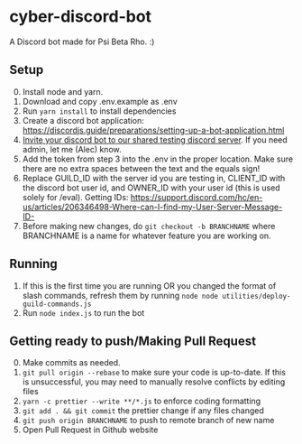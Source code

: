 # cyber-discord-bot

A Discord bot made for Psi Beta Rho. :)

## Setup
0. Install node and yarn.
1. Download and copy .env.example as .env
2. Run `yarn install` to install dependencies
3. Create a discord bot application: https://discordjs.guide/preparations/setting-up-a-bot-application.html
4. [Invite your discord bot to our shared testing discord server](https://discordjs.guide/preparations/adding-your-bot-to-servers.html#creating-and-using-your-invite-link). If you need admin, let me (Alec) know.
5. Add the token from step 3 into the .env in the proper location. Make sure there are no extra spaces between the text and the equals sign!
6. Replace GUILD_ID with the server id you are testing in, CLIENT_ID with the discord bot user id, and OWNER_ID with your user id (this is used solely for /eval). Getting IDs: https://support.discord.com/hc/en-us/articles/206346498-Where-can-I-find-my-User-Server-Message-ID-
7. Before making new changes, do `git checkout -b BRANCHNAME` where BRANCHNAME is a name for whatever feature you are working on.
## Running
1. If this is the first time you are running OR you changed the format of slash commands, refresh them by running `node node utilities/deploy-guild-commands.js`
2. Run `node index.js` to run the bot
## Getting ready to push/Making Pull Request
0. Make commits as needed.
1. `git pull origin --rebase` to make sure your code is up-to-date. If this is unsuccessful, you may need to manually resolve conflicts by editing files
2. `yarn -c prettier --write **/*.js` to enforce coding formatting
3. `git add . && git commit` the prettier change if any files changed
4. `git push origin BRANCHNAME` to push to remote branch of new name
5. Open Pull Request in Github website
